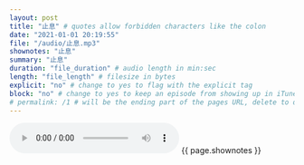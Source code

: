 ```yaml
---
layout: post
title: "止息" # quotes allow forbidden characters like the colon
date: "2021-01-01 20:19:55"
file: "/audio/止息.mp3"
shownotes: "止息"
summary: "止息"
duration: "file_duration" # audio length in min:sec
length: "file_length" # filesize in bytes
explicit: "no" # change to yes to flag with the explicit tag
block: "no" # change to yes to keep an episode from showing up in iTunes
# permalink: /1 # will be the ending part of the pages URL, delete to default to the title
---
```


<audio controls>
<source src="{{site.url}}{{site.baseurl}}{{ page.file }}" type="audio/x-mp3">
Your browser does not support the audio element.
</audio>
{{ page.shownotes }}
